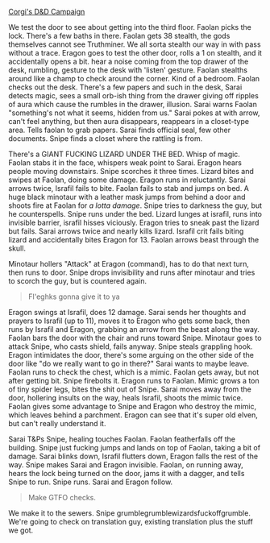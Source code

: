 ---
---

[Corgi's D&D Campaign](/games/corgi)

We test the door to see about getting into the third floor. Faolan picks the lock. There's a few baths in there. Faolan gets 38 stealth, the gods themselves cannot see Truthminer. We all sorta stealth our way in with pass without a trace. Eragon goes to test the other door, rolls a 1 on stealth, and it accidentally opens a bit. hear a noise coming from the top drawer of the desk, rumbling, gesture to the desk with 'listen' gesture. Faolan stealths around like a champ to check around the corner. Kind of a bedroom. Faolan checks out the desk. There's a few papers and such in the desk, Sarai detects magic, sees a small orb-ish thing from the drawer giving off ripples of aura which cause the rumbles in the drawer, illusion. Sarai warns Faolan "something's not what it seems, hidden from us." Sarai pokes at with arrow, can't feel anything, but then aura disappears, reappears in a closet-type area. Tells faolan to grab papers. Sarai finds official seal, few other documents. Snipe finds a closet where the rattling is from.

There's a GIANT FUCKING LIZARD UNDER THE BED. Whisp of magic. Faolan stabs it in the face, whispers weak point to Sarai. Eragon hears people moving downstairs. Snipe scorches it three times. Lizard bites and swipes at Faolan, doing some damage. Eragon runs in reluctantly. Sarai arrows twice, Israfil fails to bite. Faolan fails to stab and jumps on bed. A huge black minotaur with a leather mask jumps from behind a door and shoots fire at Faolan for *a lotta damage*. Snipe tries to darkness the guy, but he counterspells. Snipe runs under the bed. Lizard lunges at israfil, runs into invisible barrier, israfil hisses viciously. Eragon tries to sneak past the lizard but fails. Sarai arrows twice and nearly kills lizard. Israfil crit fails biting lizard and accidentally bites Eragon for 13. Faolan arrows beast through the skull.

Minotaur hollers "Attack" at Eragon (command), has to do that next turn, then runs to door. Snipe drops invisibility and runs after minotaur and tries to scorch the guy, but is countered again.

> Fl'eghks gonna give it to ya

Eragon swings at Israfil, does 12 damage. Sarai sends her thoughts and prayers to Israfil (up to 11), moves it to Eragon who gets some back, then runs by Israfil and Eragon, grabbing an arrow from the beast along the way. Faolan bars the door with the chair and runs toward Snipe. Minotaur goes to attack Snipe, who casts shield, fails anyway. Snipe steals grappling hook. Eragon intimidates the door, there's some arguing on the other side of the door like "do we really want to go in there?" Sarai wants to maybe leave. Faolan runs to check the chest, which is a mimic. Faolan gets away, but not after getting bit. Snipe firebolts it. Eragon runs to Faolan. Mimic grows a ton of tiny spider legs, bites the shit out of Snipe. Sarai moves away from the door, hollering insults on the way, heals Israfil, shoots the mimic twice. Faolan gives some advantage to Snipe and Eragon who destroy the mimic, which leaves behind a parchment. Eragon can see that it's super old elven, but can't really understand it.

Sarai T&Ps Snipe, healing touches Faolan. Faolan featherfalls off the building. Snipe just fucking jumps and lands on top of Faolan, taking a bit of damage. Sarai blinks down, Israfil flutters down, Eragon falls the rest of the way. Snipe makes Sarai and Eragon invisible. Faolan, on running away, hears the lock being turned on the door, jams it with a dagger, and tells Snipe to run. Snipe runs. Sarai and Eragon follow.

> Make GTFO checks.

We make it to the sewers. Snipe grumblegrumblewizardsfuckoffgrumble. We're going to check on translation guy, existing translation plus the stuff we got.
